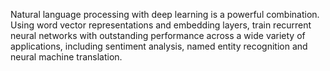 Natural language processing with deep learning is a powerful combination. Using word vector representations and embedding layers, train recurrent neural networks with outstanding performance across a wide variety of applications, including sentiment analysis, named entity recognition and neural machine translation.
